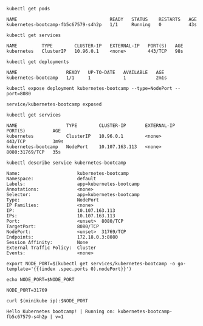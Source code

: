 ```kubectl get pods```
```
NAME                                  READY   STATUS    RESTARTS   AGE
kubernetes-bootcamp-fb5c67579-s4h2p   1/1     Running   0          43s
```
```kubectl get services```
```
NAME         TYPE        CLUSTER-IP   EXTERNAL-IP   PORT(S)   AGE
kubernetes   ClusterIP   10.96.0.1    <none>        443/TCP   98s
```
```kubectl get deployments```
```
NAME                  READY   UP-TO-DATE   AVAILABLE   AGE
kubernetes-bootcamp   1/1     1            1           2m1s
```
```kubectl expose deployment kubernetes-bootcamp --type=NodePort --port=8080```
```
service/kubernetes-bootcamp exposed
```
```kubectl get services```
```
NAME                  TYPE        CLUSTER-IP       EXTERNAL-IP   PORT(S)          AGE
kubernetes            ClusterIP   10.96.0.1        <none>        443/TCP          3m9s
kubernetes-bootcamp   NodePort    10.107.163.113   <none>        8080:31769/TCP   35s
```
```kubectl describe service kubernetes-bootcamp```
```
Name:                     kubernetes-bootcamp
Namespace:                default
Labels:                   app=kubernetes-bootcamp
Annotations:              <none>
Selector:                 app=kubernetes-bootcamp
Type:                     NodePort
IP Families:              <none>
IP:                       10.107.163.113
IPs:                      10.107.163.113
Port:                     <unset>  8080/TCP
TargetPort:               8080/TCP
NodePort:                 <unset>  31769/TCP
Endpoints:                172.18.0.3:8080
Session Affinity:         None
External Traffic Policy:  Cluster
Events:                   <none>
```
```export NODE_PORT=$(kubectl get services/kubernetes-bootcamp -o go-template='{{(index .spec.ports 0).nodePort}}')```

```echo NODE_PORT=$NODE_PORT```
```
NODE_PORT=31769
```
```curl $(minikube ip):$NODE_PORT```
```
Hello Kubernetes bootcamp! | Running on: kubernetes-bootcamp-fb5c67579-s4h2p | v=1
```
